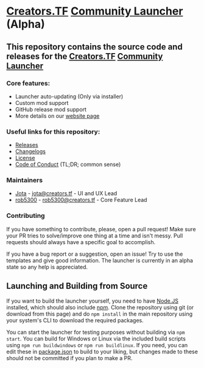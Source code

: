 # [Creators.TF](https://creators.tf) [Community Launcher](https://creators.tf/launcher) (Alpha)

## This repository contains the source code and releases for the [Creators.TF](https://creators.tf) [Community Launcher](https://creators.tf/launcher)

### Core features:
* Launcher auto-updating (Only via installer)
* Custom mod support
* GitHub release mod support
* More details on our [website page](https://creators.tf/launcher)

### Useful links for this repository:
* [Releases](https://github.com/ampersoftware/Creators.TF-Community-Launcher/releases)
* [Changelogs](https://github.com/ampersoftware/Creators.TF-Community-Launcher/blob/master/changelog.md)
* [License](https://github.com/ampersoftware/Creators.TF-Community-Launcher/blob/master/LICENSE)
* [Code of Conduct](https://github.com/ampersoftware/Creators.TF-Community-Launcher/blob/master/CODE_OF_CONDUCT.md) (TL;DR; common sense)

### Maintainers
* [Jota](https://github.com/jota11) - jota@creators.tf - UI and UX Lead
* [rob5300](https://github.com/rob5300) - rob5300@creators.tf - Core Feature Lead

### Contributing
If you have something to contribute, please, open a pull request! Make sure your PR tries to solve/improve one thing at a time and isn't messy. Pull requests should always have a specific goal to accomplish.

If you have a bug report or a suggestion, open an issue! Try to use the templates and give good information.
The launcher is currently in an alpha state so any help is appreciated.

## Launching and Building from Source
If you want to build the launcher yourself, you need to have [Node.JS](https://nodejs.org/en/download/) installed, which should also include [npm](https://www.npmjs.com/get-npm).
Clone the repository using git (or download from this page) and do `npm install` in the main repository using your system's CLI to download the required packages.

You can start the launcher for testing purposes without building via `npm start`.
You can build for Windows or Linux via the included build scripts using `npm run buildwindows` or `npm run buildlinux`.
If you need, you can edit these in [package.json](https://github.com/ampersoftware/Creators.TF-Community-Launcher/blob/7f7c202fa949aae20579d1d7c51e5cdcaa33c4bc/package.json#L8) to build to your liking, but changes made to these should not be committed if you plan to make a PR.
